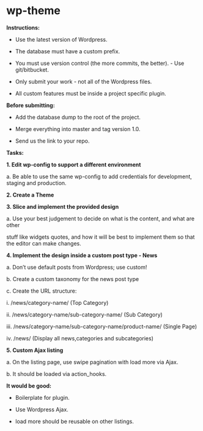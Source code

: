 # wp-theme

**Instructions:**

- Use the latest version of Wordpress.

- The database must have a custom prefix.

- You must use version control (the more commits, the better). - Use git/bitbucket.

- Only submit your work - not all of the Wordpress files.

- All custom features must be inside a project specific plugin.

  

**Before submitting:**

- Add the database dump to the root of the project.

- Merge everything into master and tag version 1.0.

- Send us the link to your repo.

  

**Tasks:**

**1. Edit wp-config to support a different environment**

a. Be able to use the same wp-config to add credentials for development, staging and production.

**2. Create a Theme**

**3. Slice and implement the provided design**

a. Use your best judgement to decide on what is the content, and what are other

stuff like widgets quotes, and how it will be best to implement them so that the editor can make changes.

**4. Implement the design inside a custom post type - News**

a. Don’t use default posts from Wordpress; use custom!

b. Create a custom taxonomy for the news post type

c. Create the URL structure:

i. /news/category-name/ (Top Category)

ii. /news/category-name/sub-category-name/ (Sub Category)

iii. /news/category-name/sub-category-name/product-name/ (Single Page)

iv. /news/ (Display all news,categories and subcategories)

**5. Custom Ajax listing**

a. On the listing page, use swipe pagination with​ load more via Ajax.

b. It should be loaded via action_hooks.

  

**It would be good:**

- Boilerplate for plugin.

- Use Wordpress Ajax.

- load more should be reusable on other listings.
